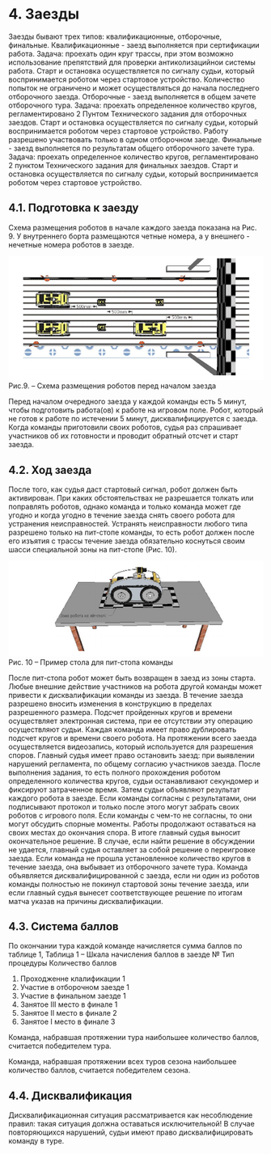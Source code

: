 # 4. Заезды
Заезды бывают трех типов: квалификационные, отборочные, финальные.
Квалификационные - заезд выполняется при сертификации работа. Задача: проехать один круг
трассы, при этом возможно использование препятствий для проверки антиколизацийнои системы
работа. Старт и остановка осуществляется по сигналу судьи, который воспринимается роботом через
стартовое устройство. Количество попыток не ограничено и может осуществляться до начала
последнего отборочного заезда.
Отборочные - заезд выполняется в общем зачете отборочного тура. Задача: проехать
определенное количество кругов, регламентировано 2 Пунтом Технического задания для отборочных
заездов. Старт и остановка осуществляется по сигналу судьи, который воспринимается роботом через
стартовое устройство. Работу разрешено участвовать только в одном отборочном заезде.
Финальные - заезд выполняется по результатам общего отборочного зачете тура. Задача:
проехать определенное количество кругов, регламентировано 2 пунктом Технического задания для
финальных заездов. Старт и остановка осуществляется по сигналу судьи, который воспринимается
роботом через стартовое устройство.
## 4.1. Подготовка к заезду
Схема размещения роботов в начале каждого заезда показана на Рис. 9. У внутреннего борта
размещаются четные номера, а у внешнего - нечетные номера роботов в заезде.


![Рис.9. – Схема размещения роботов перед началом заезда](../images/9.png)
Рис.9. – Схема размещения роботов перед началом заезда


Перед началом очередного заезда у каждой команды есть 5 минут, чтобы подготовить работа(ов)
к работе на игровом поле.
Робот, который не готов к работе по истечении 5 минут, дисквалифицируется с заезда. Когда
команды приготовили своих роботов, судья раз спрашивает участников об их готовности и проводит
обратный отсчет и старт заезда.
## 4.2. Ход заезда
После того, как судья даст стартовый сигнал, робот должен быть активирован. При каких
обстоятельствах не разрешается толкать или поправлять роботов, однако команда и только команда
может где угодно и когда угодно в течение заезда снять своего робота для устранения
неисправностей. Устранять неисправности любого типа разрешено только на пит-стопе команды, то
есть робот должен после его изъятия с трассы течение заезда обязательно коснуться своим шасси
специальной зоны на пит-стопе (Рис. 10).


![Рис. 10 – Пример стола для пит-стопа команды](../images/10.png)
Рис. 10 – Пример стола для пит-стопа команды


После пит-стопа робот может быть возвращен в заезд из зоны старта.
Любые внешние действие участников на робота другой команды может привести к
дисквалификации команды из заезда.
В течение заезда разрешено вносить изменения в конструкцию в пределах разрешенного
размера.
Подсчет пройденных кругов и времени осуществляет электронная система, при ее отсутствии
эту операцию осуществляют судьи. Каждая команда имеет право дублировать подсчет кругов и
времени своего робота.
На протяжении всего заезда осуществляется видеозапись, который используется для разрешения
споров.
Главный судья имеет право остановить заезд: при выявлении нарушений регламента, по общему
согласию участников заезда.
После выполнения задания, то есть полного прохождения роботом определенного количества
кругов, судьи останавливают секундомер и фиксируют затраченное время. Затем судьи объявляют
результат каждого робота в заезде. Если команды согласны с результатами, они подписывают
протокол и только после этого могут забрать своих роботов с игрового поля. Если команды с чем-то
не согласны, то они могут обсудить спорные моменты. Работы продолжают оставаться на своих
местах до окончания спора. В итоге главный судья выносит окончательное решение.
В случае, если найти решение в обсуждении не удается, главный судья оставляет за собой
решение о переигровке заезда.
Если команда не прошла установленное количество кругов в течение заезда, она выбывает из
отборочного зачете тура.
Команда объявляется дисквалифицированной с заезда, если ни один из роботов команды
полностью не покинул стартовой зоны течение заезда, или если главный судья вынесет
соответствующее решение по итогам матча указав на причины дисквалификации.
## 4.3. Система баллов
По окончании тура каждой команде начисляется сумма баллов по таблице 1, Таблица 1 – Шкала начисления баллов в заезде
№ Тип процедуры Количество
баллов
1. Проходженне клалификации 1
2. Участие в отборочном заезде 1
3. Участие в финальном заезде 1
4. Занятое ІІІ место в финале 1
5. Занятое ІІ место в финале 2
6. Занятое І место в финале 3

Команда, набравшая протяжении тура наибольшее количество баллов, считается победителем
тура.

Команда, набравшая протяжении всех туров сезона наибольшее количество баллов, считается
победителем сезона.

## 4.4. Дисквалификация
Дисквалификационная ситуация рассматривается как несоблюдение правил: такая
ситуация должна оставаться исключительной! В случае повторяющихся нарушений, судьи имеют право дисквалифицировать команду в туре.
